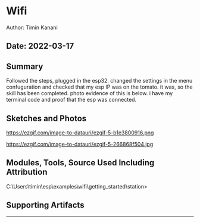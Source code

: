 #  Wifi

Author: Timin Kanani

Date: 2022-03-17
-----

## Summary
Followed the steps, plugged in the esp32. changed the settings in the menu confuguration and checked that my esp IP was on the tomato. it was, so the skill has been completed. photo evidence of this is below. i have my terminal code and proof that the esp was connected.

## Sketches and Photos
https://ezgif.com/image-to-datauri/ezgif-5-b1e3800916.png

https://ezgif.com/image-to-datauri/ezgif-5-266868f504.jpg


## Modules, Tools, Source Used Including Attribution
C:\Users\timin\esp\examples\wifi\getting_started\station>

## Supporting Artifacts


-----
